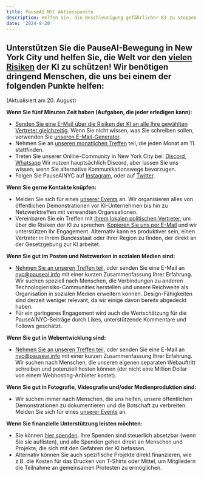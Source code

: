 ```yaml
---
title: PauseAI NYC Aktionspunkte
description: Helfen Sie, die Beschleunigung gefährlicher KI zu stoppen, indem Sie aktiv werden!
date: '2024-8-20'
---
```


## Unterstützen Sie die PauseAI-Bewegung in New York City und helfen Sie, die Welt vor den [vielen Risiken](https://airisk.mit.edu/) der KI zu schützen! Wir benötigen dringend Menschen, die uns bei einem der folgenden Punkte helfen:

(Aktualisiert am 20. August)

**Wenn Sie fünf Minuten Zeit haben (Aufgaben, die jeder erledigen kann):**

- [Senden Sie eine E-Mail über die Risiken der KI an alle Ihre gewählten Vertreter gleichzeitig](https://democracy.io/). Wenn Sie nicht wissen, was Sie schreiben sollen, verwenden Sie [unseren E-Mail-Generator](https://pauseai.info/email-builder).
- Nehmen Sie an [unseren monatlichen Treffen](https://www.eventbrite.com/e/pauseai-monthly-action-meeting-tickets-914711244957) teil, die jeden Monat am 11. stattfinden.
- Treten Sie unserer Online-Community in New York City bei: [Discord](https://discord.com/channels/1100491867675709580/1223374237016784928), [Whatsapp](https://chat.whatsapp.com/KAQMwz2nQeWIkTLxwKxHg1) Wir nutzen hauptsächlich Discord, aber lassen Sie uns wissen, wenn Sie alternative Kommunikationswege bevorzugen.
- Folgen Sie PauseAINYC auf [Instagram](https://www.instagram.com/pauseainyc/), oder auf [Twitter](https://x.com/PauseAINYC).

**Wenn Sie gerne Kontakte knüpfen:**

- Melden Sie sich für eines [unserer Events](https://www.eventbrite.com/o/pause-ai-nyc-83065324363) an. Wir organisieren alles von öffentlichen Demonstrationen vor KI-Unternehmen bis hin zu Netzwerktreffen mit verwandten Organisationen.
- Vereinbaren Sie ein Treffen mit [Ihrem lokalen politischen Vertreter](https://www.usa.gov/elected-officials), um über die Risiken der KI zu sprechen. [Kopieren Sie uns per E-Mail](mailto:nyc@pauseai.info) und wir unterstützen Ihr Engagement. Alternativ kann es produktiver sein, einen Vertreter in Ihrem Bundesstaat oder Ihrer Region zu finden, der direkt an der Gesetzgebung zur KI arbeitet.

**Wenn Sie gut im Posten und Netzwerken in sozialen Medien sind:**

- [Nehmen Sie an unseren Treffen teil](https://www.eventbrite.com/e/pauseai-monthly-action-meeting-tickets-914711244957), oder senden Sie eine E-Mail an [nyc@pauseai.info](mailto:nyc@pauseai.info) mit einer kurzen Zusammenfassung Ihrer Erfahrung. Wir suchen speziell nach Menschen, die Verbindungen zu anderen Technologierisiko-Communities herstellen und unsere Reichweite als Organisation in sozialen Medien erweitern können. Design-Fähigkeiten sind derzeit weniger relevant, da wir einige davon bereits abgedeckt haben.
- Für ein geringeres Engagement wird auch die Wertschätzung für die PauseAINYC-Beiträge durch Likes, unterstützende Kommentare und Follows geschätzt.

**Wenn Sie gut in Webentwicklung sind:**

- [Nehmen Sie an unseren Treffen teil](https://www.eventbrite.com/e/pauseai-monthly-action-meeting-tickets-914711244957), oder senden Sie eine E-Mail an [nyc@pauseai.info](mailto:nyc@pauseai.info) mit einer kurzen Zusammenfassung Ihrer Erfahrung. Wir suchen nach Menschen, die unseren eigenen separaten Webauftritt schreiben und potenziell hosten können (der nicht eine Million Dollar von einem Webhosting-Anbieter kostet).

**Wenn Sie gut in Fotografie, Videografie und/oder Medienproduktion sind:**

- Wir suchen immer nach Menschen, die uns helfen, unsere öffentlichen Demonstrationen zu dokumentieren und die Botschaft zu verbreiten. Melden Sie sich für eines [unserer Events](https://www.eventbrite.com/o/pause-ai-nyc-83065324363) an.

**Wenn Sie finanzielle Unterstützung leisten möchten:**

- Sie können [hier spenden](https://pauseai.info/donate). Ihre Spenden sind steuerlich absetzbar (wenn Sie sie auflisten), und alle Spenden gehen direkt an Menschen und Projekte, die sich mit den Gefahren der KI befassen.
- Alternativ können Sie auch spezifische Projekte direkt finanzieren, wie z.B. die Kosten für das Drucken von T-Shirts oder Mittel, um Mitgliedern die Teilnahme an gemeinsamen Protesten zu ermöglichen.